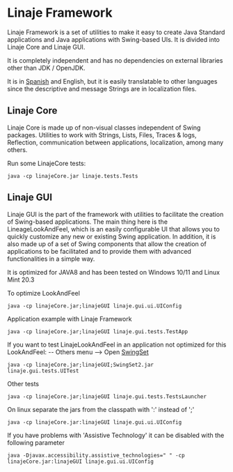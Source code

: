 # Linaje Framework

Linaje Framework is a set of utilities to make it easy to create Java Standard applications and Java applications with Swing-based UIs.
It is divided into Linaje Core and Linaje GUI.

It is completely independent and has no dependencies on external libraries other than JDK / OpenJDK.

It is in [Spanish](README_ES.md) and English, but it is easily translatable to other languages since the descriptive and message Strings are in localization files.




## Linaje Core

Linaje Core is made up of non-visual classes independent of Swing packages. Utilities to work with Strings, Lists, Files, Traces & logs, Reflection, communication between applications, localization, among many others.

Run some LinajeCore tests:
```
java -cp linajeCore.jar linaje.tests.Tests
```


## Linaje GUI

Linaje GUI is the part of the framework with utilities to facilitate the creation of Swing-based applications. The main thing here is the LineageLookAndFeel, which is an easily configurable UI that allows you to quickly customize any new or existing Swing application. In addition, it is also made up of a set of Swing components that allow the creation of applications to be facilitated and to provide them with advanced functionalities in a simple way.

It is optimized for JAVA8 and has been tested on Windows 10/11 and Linux Mint 20.3

 


To optimize LookAndFeel
```
java -cp linajeCore.jar;linajeGUI linaje.gui.ui.UIConfig
```

Application example with Linaje Framework
```
java -cp linajeCore.jar;linajeGUI linaje.gui.tests.TestApp
```

If you want to test LinajeLookAndFeel in an application not optimized for this LookAndFeel: -- Others menu --> Open [SwingSet](/LinajeGUI/lib/SwingSet2.jar)

```
java -cp linajeCore.jar;linajeGUI;SwingSet2.jar linaje.gui.tests.UITest
```

Other tests
```
java -cp linajeCore.jar;linajeGUI linaje.gui.tests.TestsLauncher
```

On linux separate the jars from the classpath with ':' instead of ';'
```
java -cp linajeCore.jar:linajeGUI linaje.gui.ui.UIConfig
```

If you have problems with 'Assistive Technology' it can be disabled with the following parameter
```
java -Djavax.accessibility.assistive_technologies=" " -cp linajeCore.jar:linajeGUI linaje.gui.ui.UIConfig
```
